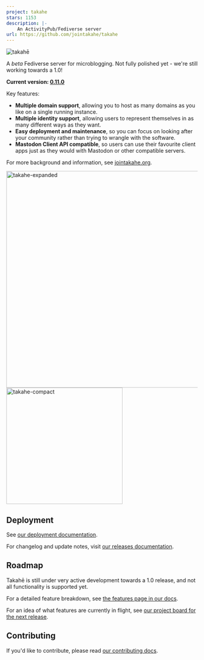 ```yaml
---
project: takahe
stars: 1153
description: |-
    An ActivityPub/Fediverse server
url: https://github.com/jointakahe/takahe
---
```


![takahē](static/img/logo-128.png)

A *beta* Fediverse server for microblogging. Not fully polished yet -
we're still working towards a 1.0!

**Current version: [0.11.0](https://docs.jointakahe.org/en/latest/releases/0.11/)**

Key features:

- **Multiple domain support**, allowing you to host as many domains as you like on a single running instance.
- **Multiple identity support**, allowing users to represent themselves in as many different ways as they want.
- **Easy deployment and maintenance**, so you can focus on looking after your community rather than trying to wrangle with the software.
- **Mastodon Client API compatible**, so users can use their favourite client apps just as they would with Mastodon or other compatible servers.

For more background and information, see [jointakahe.org](https://jointakahe.org/).

<img width="570" alt="takahe-expanded" src="https://user-images.githubusercontent.com/36182/208662574-08b695ad-e97c-4288-bb5a-4c0e38b4517d.png"> <img width="306" alt="takahe-compact" src="https://user-images.githubusercontent.com/36182/208662601-dbbf303b-b836-4463-b2e6-4a872c7d50b2.png">


## Deployment

See [our deployment documentation](https://docs.jointakahe.org/en/latest/installation/).

For changelog and update notes, visit [our releases documentation](https://docs.jointakahe.org/en/latest/releases/).


## Roadmap

Takahē is still under very active development towards a 1.0 release, and not
all functionality is supported yet.

For a detailed feature breakdown, see [the features page in our docs](https://docs.jointakahe.org/en/latest/features/).

For an idea of what features are currently in flight, see [our project board for the next release](https://github.com/orgs/jointakahe/projects/1/views/1).


## Contributing

If you'd like to contribute, please read [our contributing docs](https://docs.jointakahe.org/en/latest/contributing/).

